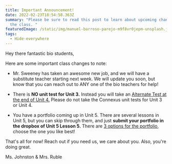 ```yaml
---
title: Important Announcement!
date: 2022-02-23T18:54:58.363Z
summary: "Please be sure to read this post to learn about upcoming changes in
  the class. "
featuredImage: /static/img/manuel-barroso-parejo-m9f8vr0jepm-unsplash.jpg
tags:
  - Hide-everywhere
---
```

Hey there fantastic bio students, 

Here are some important class changes to note: 

* Mr. Sweeney has taken an awesome new job, and we will have a substitute teacher starting next week. We will update you soon, but know that you can reach out to ANY one of the bio teachers for help! 


* There is **NO unit test for Unit 3.** Instead you will take an [Alternate Test at the end of Unit 4.](https://mnca-biology-message-board.netlify.app/posts/unit-4b-alternative-test/) Please do not take the Connexus unit tests for Unit 3 or Unit 4. 
* You have a portfolio coming up in Unit 5. There are several lessons in Unit 5, but you can skip through them, and just **submit your portfolio in the dropbox of Unit 5 Lesson 5.**  There are [3 options for the portfolio](https://mnca-biology-message-board.netlify.app/posts/unit-5-biodiversity-portfolio/), choose the one you like best! 

That's all for now! Reach out if you need us, we care about you. Also, you're doing great. 

Ms. Johnston & Mrs. Ruble